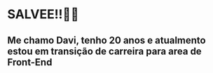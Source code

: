 <h1>SALVEE!!✌🏾</h1>

<h2> Me chamo Davi, tenho 20 anos e atualmento estou em transição de carreira para area de Front-End  </h2>




